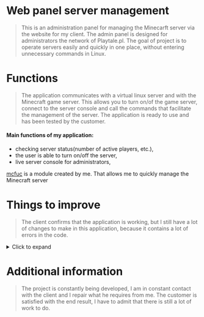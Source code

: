 # Web panel server management
>This is an administration panel for managing the Minecarft server via the website for my client.
The admin panel is designed for administrators the network of Playtale.pl. 
The goal of project is to operate servers easily and quickly in one place, without entering unnecessary commands in Linux.



# Functions
>The application communicates with a virtual linux server and with the Minecraft game server. 
This allows you to turn on/of the game server, connect to the server console and call the commands that facilitate the management of the server.
The application is ready to use and has been tested by the customer.

#### Main functions of my application:
 - checking server status(number of active players, etc.),
 - the user is able to turn on/off the server,
 - live server console for administrators,

[mcfuc](https://github.com/xNykram/flask_project/blob/master/mcfuc.py) is a module created by me. That allows me to quickly manage the Minecraft server

# Things to improve
>The client confirms that the application is working, but I still have a lot of changes to make in this application, because it contains a lot of errors in the code. 

<details>
  <summary>Click to expand</summary>
1. password hasing,<br>
2. upgrade password security,<br>
3. more flash messages instead print,<br>
4. improve the look of the website,<br>
</details>

# Additional information
>The project is constantly being developed, I am in constant contact with the client and I repair what he requires from me. The customer is satisfied with the end result, I have to admit that there is still a lot of work to do.